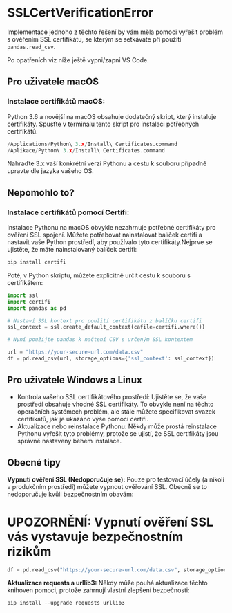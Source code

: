 # SSLCertVerificationError

Implementace jednoho z těchto řešení by vám měla pomoci vyřešit problém s ověřením SSL certifikátu, se kterým se setkáváte při použití `pandas.read_csv`.

Po opatřeních viz níže ještě vypni/zapni VS Code.

## Pro uživatele macOS

### Instalace certifikátů macOS:
Python 3.6 a novější na macOS obsahuje dodatečný skript, který instaluje certifikáty. Spusťte v terminálu tento skript pro instalaci potřebných certifikátů.
```py
/Applications/Python\ 3.x/Install\ Certificates.command
/Aplikace/Python\ 3.x/Install\ Certificates.command

```

Nahraďte 3.x vaší konkrétní verzí Pythonu a cestu k souboru případně upravte dle jazyka vašeho OS.


## Nepomohlo to?
### Instalace certifikátů pomocí Certifi:
Instalace Pythonu na macOS obvykle nezahrnuje potřebné certifikáty pro ověření SSL spojení. Můžete potřebovat nainstalovat balíček certifi a nastavit vaše Python prostředí, aby používalo tyto certifikáty.Nejprve se ujistěte, že máte nainstalovaný balíček certifi:
```py
pip install certifi
```

Poté, v Python skriptu, můžete explicitně určit cestu k souboru s certifikátem:
```py
import ssl
import certifi
import pandas as pd

# Nastaví SSL kontext pro použití certifikátu z balíčku certifi
ssl_context = ssl.create_default_context(cafile=certifi.where())

# Nyní použijte pandas k načtení CSV s určeným SSL kontextem

url = "https://your-secure-url.com/data.csv"
df = pd.read_csv(url, storage_options={'ssl_context': ssl_context})
```



## Pro uživatele Windows a Linux
- Kontrola vašeho SSL certifikátového prostředí: Ujistěte se, že vaše prostředí obsahuje vhodné SSL certifikáty. To obvykle není na těchto operačních systémech problém, ale stále můžete specifikovat svazek certifikátů, jak je ukázáno výše pomocí certifi.
- Aktualizace nebo reinstalace Pythonu: Někdy může prostá reinstalace Pythonu vyřešit tyto problémy, protože se ujistí, že SSL certifikáty jsou správně nastaveny během instalace.

## Obecné tipy

**Vypnutí ověření SSL (Nedoporučuje se):**
Pouze pro testovací účely (a nikoli v produkčním prostředí) můžete vypnout ověřování SSL. Obecně se to nedoporučuje kvůli bezpečnostním obavám:

# UPOZORNĚNÍ: Vypnutí ověření SSL vás vystavuje bezpečnostním rizikům
```py
df = pd.read_csv("https://your-secure-url.com/data.csv", storage_options={'ssl_context': False})
``` 

**Aktualizace requests a urllib3:**
Někdy může pouhá aktualizace těchto knihoven pomoci, protože zahrnují vlastní zlepšení bezpečnosti:
```py
pip install --upgrade requests urllib3
```

